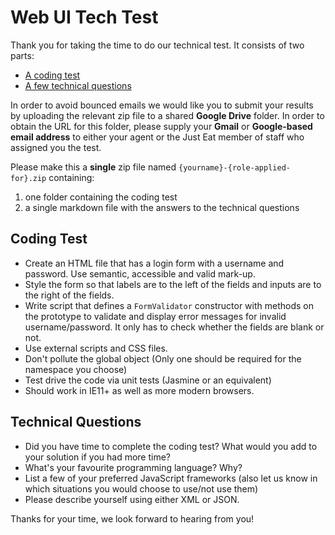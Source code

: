
Web UI Tech Test
============

Thank you for taking the time to do our technical test. It consists of two parts:

* [A coding test](#coding-test)
* [A few technical questions](#technical-questions)

In order to avoid bounced emails we would like you to submit your results by uploading the relevant zip file to a shared **Google Drive** folder. In order to obtain the URL for this folder, please supply your **Gmail** or **Google-based email address** to either your agent or the Just Eat member of staff who assigned you the test.

Please make this a **single** zip file named `{yourname}-{role-applied-for}.zip` containing:

1. one folder containing the coding test
2. a single markdown file with the answers to the technical questions

## Coding Test

* Create an HTML file that has a login form with a username and password. Use semantic, accessible and valid mark-up.
* Style the form so that labels are to the left of the fields and inputs are to the right of the fields.
* Write script that defines a `FormValidator` constructor with methods on the prototype to validate and display error messages for invalid username/password. It only has to check whether the fields are blank or not.
* Use external scripts and CSS files.
* Don't pollute the global object (Only one should be required for the namespace you choose)
* Test drive the code via unit tests (Jasmine or an equivalent)
* Should work in IE11+ as well as more modern browsers.

## Technical Questions

* Did you have time to complete the coding test? What would you add to your solution if you had more time?
* What's your favourite programming language? Why?
* List a few of your preferred JavaScript frameworks (also let us know in which situations you would choose to use/not use them)
* Please describe yourself using either XML or JSON.

Thanks for your time, we look forward to hearing from you!
